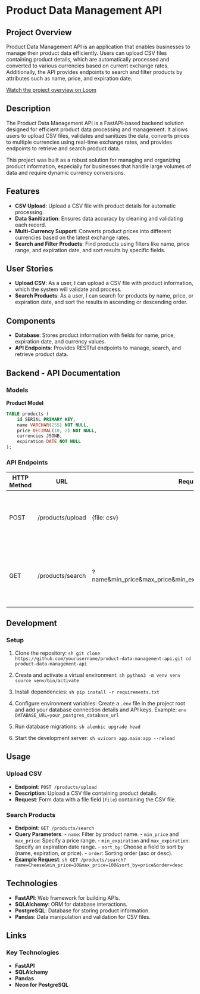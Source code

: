 # Product Data Management API

## Project Overview

Product Data Management API is an application that enables businesses to manage their product data efficiently. Users can upload CSV files containing product details, which are automatically processed and converted to various currencies based on current exchange rates. Additionally, the API provides endpoints to search and filter products by attributes such as name, price, and expiration date.

[Watch the project overview on Loom](#)

## Description

The Product Data Management API is a FastAPI-based backend solution designed for efficient product data processing and management. It allows users to upload CSV files, validates and sanitizes the data, converts prices to multiple currencies using real-time exchange rates, and provides endpoints to retrieve and search product data.

This project was built as a robust solution for managing and organizing product information, especially for businesses that handle large volumes of data and require dynamic currency conversions.

## Features

- **CSV Upload**: Upload a CSV file with product details for automatic processing.
- **Data Sanitization**: Ensures data accuracy by cleaning and validating each record.
- **Multi-Currency Support**: Converts product prices into different currencies based on the latest exchange rates.
- **Search and Filter Products**: Find products using filters like name, price range, and expiration date, and sort results by specific fields.

## User Stories

- **Upload CSV**: As a user, I can upload a CSV file with product information, which the system will validate and process.
- **Search Products**: As a user, I can search for products by name, price, or expiration date, and sort the results in ascending or descending order.

## Components

- **Database**: Stores product information with fields for name, price, expiration date, and currency values.
- **API Endpoints**: Provides RESTful endpoints to manage, search, and retrieve product data.

## Backend - API Documentation

### Models

**Product Model**

```sql
TABLE products (
    id SERIAL PRIMARY KEY,
    name VARCHAR(255) NOT NULL,
    price DECIMAL(10, 2) NOT NULL,
    currencies JSONB,
    expiration DATE NOT NULL
);
```

### API Endpoints

| HTTP Method | URL                | Request Body       | Success Status | Error Status | Description                                               |
|-------------|--------------------|--------------------|----------------|--------------|-----------------------------------------------------------|
| POST        | /products/upload   | {file: csv}        | 200            | 400          | Uploads and processes a CSV file containing product data  |
| GET         | /products/search   | ?name&min_price&max_price&min_expiration&max_expiration&sort_by&order | 200 | 404 | Retrieves a list of products with optional filtering and sorting options |

## Development

### Setup

1. Clone the repository:
        ```sh
        git clone https://github.com/yourusername/product-data-management-api.git
        cd product-data-management-api
        ```

2. Create and activate a virtual environment:
        ```sh
        python3 -m venv venv
        source venv/bin/activate
        ```

3. Install dependencies:
        ```sh
        pip install -r requirements.txt
        ```

4. Configure environment variables:
        Create a `.env` file in the project root and add your database connection details and API keys. Example:
        ```env
        DATABASE_URL=your_postgres_database_url
        ```

5. Run database migrations:
        ```sh
        alembic upgrade head
        ```

6. Start the development server:
        ```sh
        uvicorn app.main:app --reload
        ```

## Usage

### Upload CSV

- **Endpoint**: `POST /products/upload`
- **Description**: Upload a CSV file containing product details.
- **Request**: Form data with a file field (`file`) containing the CSV file.

### Search Products

- **Endpoint**: `GET /products/search`
- **Query Parameters**:
        - `name`: Filter by product name.
        - `min_price` and `max_price`: Specify a price range.
        - `min_expiration` and `max_expiration`: Specify an expiration date range.
        - `sort_by`: Choose a field to sort by (name, expiration, or price).
        - `order`: Sorting order (asc or desc).
- **Example Request**:
        ```sh
        GET /products/search?name=Cheese&min_price=10&max_price=100&sort_by=price&order=desc
        ```

## Technologies

- **FastAPI**: Web framework for building APIs.
- **SQLAlchemy**: ORM for database interactions.
- **PostgreSQL**: Database for storing product information.
- **Pandas**: Data manipulation and validation for CSV files.

## Links

### Key Technologies

- **FastAPI**
- **SQLAlchemy**
- **Pandas**
- **Neon for PostgreSQL**

